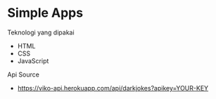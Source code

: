 # Simple Apps

Teknologi yang dipakai 
- HTML
- CSS
- JavaScript

Api Source 
- https://viko-api.herokuapp.com/api/darkjokes?apikey=YOUR-KEY
